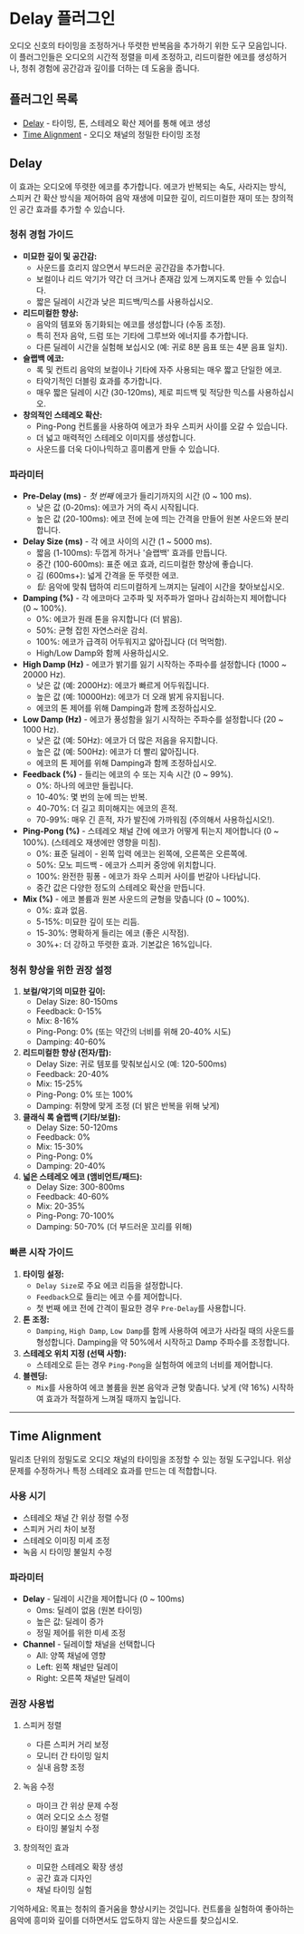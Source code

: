 # Delay 플러그인

오디오 신호의 타이밍을 조정하거나 뚜렷한 반복음을 추가하기 위한 도구 모음입니다. 이 플러그인들은 오디오의 시간적 정렬을 미세 조정하고, 리드미컬한 에코를 생성하거나, 청취 경험에 공간감과 깊이를 더하는 데 도움을 줍니다.

## 플러그인 목록

- [Delay](#delay) - 타이밍, 톤, 스테레오 확산 제어를 통해 에코 생성
- [Time Alignment](#time-alignment) - 오디오 채널의 정밀한 타이밍 조정

## Delay

이 효과는 오디오에 뚜렷한 에코를 추가합니다. 에코가 반복되는 속도, 사라지는 방식, 스피커 간 확산 방식을 제어하여 음악 재생에 미묘한 깊이, 리드미컬한 재미 또는 창의적인 공간 효과를 추가할 수 있습니다.

### 청취 경험 가이드

- **미묘한 깊이 및 공간감:**
  - 사운드를 흐리지 않으면서 부드러운 공간감을 추가합니다.
  - 보컬이나 리드 악기가 약간 더 크거나 존재감 있게 느껴지도록 만들 수 있습니다.
  - 짧은 딜레이 시간과 낮은 피드백/믹스를 사용하십시오.
- **리드미컬한 향상:**
  - 음악의 템포와 동기화되는 에코를 생성합니다 (수동 조정).
  - 특히 전자 음악, 드럼 또는 기타에 그루브와 에너지를 추가합니다.
  - 다른 딜레이 시간을 실험해 보십시오 (예: 귀로 8분 음표 또는 4분 음표 일치).
- **슬랩백 에코:**
  - 록 및 컨트리 음악의 보컬이나 기타에 자주 사용되는 매우 짧고 단일한 에코.
  - 타악기적인 더블링 효과를 추가합니다.
  - 매우 짧은 딜레이 시간 (30-120ms), 제로 피드백 및 적당한 믹스를 사용하십시오.
- **창의적인 스테레오 확산:**
  - Ping-Pong 컨트롤을 사용하여 에코가 좌우 스피커 사이를 오갈 수 있습니다.
  - 더 넓고 매력적인 스테레오 이미지를 생성합니다.
  - 사운드를 더욱 다이나믹하고 흥미롭게 만들 수 있습니다.

### 파라미터

- **Pre-Delay (ms)** - *첫 번째* 에코가 들리기까지의 시간 (0 ~ 100 ms).
  - 낮은 값 (0-20ms): 에코가 거의 즉시 시작됩니다.
  - 높은 값 (20-100ms): 에코 전에 눈에 띄는 간격을 만들어 원본 사운드와 분리합니다.
- **Delay Size (ms)** - 각 에코 사이의 시간 (1 ~ 5000 ms).
  - 짧음 (1-100ms): 두껍게 하거나 '슬랩백' 효과를 만듭니다.
  - 중간 (100-600ms): 표준 에코 효과, 리드미컬한 향상에 좋습니다.
  - 김 (600ms+): 넓게 간격을 둔 뚜렷한 에코.
  - *팁:* 음악에 맞춰 탭하여 리드미컬하게 느껴지는 딜레이 시간을 찾아보십시오.
- **Damping (%)** - 각 에코마다 고주파 및 저주파가 얼마나 감쇠하는지 제어합니다 (0 ~ 100%).
  - 0%: 에코가 원래 톤을 유지합니다 (더 밝음).
  - 50%: 균형 잡힌 자연스러운 감쇠.
  - 100%: 에코가 급격히 어두워지고 얇아집니다 (더 먹먹함).
  - High/Low Damp와 함께 사용하십시오.
- **High Damp (Hz)** - 에코가 밝기를 잃기 시작하는 주파수를 설정합니다 (1000 ~ 20000 Hz).
  - 낮은 값 (예: 2000Hz): 에코가 빠르게 어두워집니다.
  - 높은 값 (예: 10000Hz): 에코가 더 오래 밝게 유지됩니다.
  - 에코의 톤 제어를 위해 Damping과 함께 조정하십시오.
- **Low Damp (Hz)** - 에코가 풍성함을 잃기 시작하는 주파수를 설정합니다 (20 ~ 1000 Hz).
  - 낮은 값 (예: 50Hz): 에코가 더 많은 저음을 유지합니다.
  - 높은 값 (예: 500Hz): 에코가 더 빨리 얇아집니다.
  - 에코의 톤 제어를 위해 Damping과 함께 조정하십시오.
- **Feedback (%)** - 들리는 에코의 수 또는 지속 시간 (0 ~ 99%).
  - 0%: 하나의 에코만 들립니다.
  - 10-40%: 몇 번의 눈에 띄는 반복.
  - 40-70%: 더 길고 희미해지는 에코의 흔적.
  - 70-99%: 매우 긴 흔적, 자가 발진에 가까워짐 (주의해서 사용하십시오!).
- **Ping-Pong (%)** - 스테레오 채널 간에 에코가 어떻게 튀는지 제어합니다 (0 ~ 100%). (스테레오 재생에만 영향을 미침).
  - 0%: 표준 딜레이 - 왼쪽 입력 에코는 왼쪽에, 오른쪽은 오른쪽에.
  - 50%: 모노 피드백 - 에코가 스피커 중앙에 위치합니다.
  - 100%: 완전한 핑퐁 - 에코가 좌우 스피커 사이를 번갈아 나타납니다.
  - 중간 값은 다양한 정도의 스테레오 확산을 만듭니다.
- **Mix (%)** - 에코 볼륨과 원본 사운드의 균형을 맞춥니다 (0 ~ 100%).
  - 0%: 효과 없음.
  - 5-15%: 미묘한 깊이 또는 리듬.
  - 15-30%: 명확하게 들리는 에코 (좋은 시작점).
  - 30%+: 더 강하고 뚜렷한 효과. 기본값은 16%입니다.

### 청취 향상을 위한 권장 설정

1.  **보컬/악기의 미묘한 깊이:**
    - Delay Size: 80-150ms
    - Feedback: 0-15%
    - Mix: 8-16%
    - Ping-Pong: 0% (또는 약간의 너비를 위해 20-40% 시도)
    - Damping: 40-60%
2.  **리드미컬한 향상 (전자/팝):**
    - Delay Size: 귀로 템포를 맞춰보십시오 (예: 120-500ms)
    - Feedback: 20-40%
    - Mix: 15-25%
    - Ping-Pong: 0% 또는 100%
    - Damping: 취향에 맞게 조정 (더 밝은 반복을 위해 낮게)
3.  **클래식 록 슬랩백 (기타/보컬):**
    - Delay Size: 50-120ms
    - Feedback: 0%
    - Mix: 15-30%
    - Ping-Pong: 0%
    - Damping: 20-40%
4.  **넓은 스테레오 에코 (앰비언트/패드):**
    - Delay Size: 300-800ms
    - Feedback: 40-60%
    - Mix: 20-35%
    - Ping-Pong: 70-100%
    - Damping: 50-70% (더 부드러운 꼬리를 위해)

### 빠른 시작 가이드

1.  **타이밍 설정:**
    - `Delay Size`로 주요 에코 리듬을 설정합니다.
    - `Feedback`으로 들리는 에코 수를 제어합니다.
    - 첫 번째 에코 전에 간격이 필요한 경우 `Pre-Delay`를 사용합니다.
2.  **톤 조정:**
    - `Damping`, `High Damp`, `Low Damp`를 함께 사용하여 에코가 사라질 때의 사운드를 형성합니다. Damping을 약 50%에서 시작하고 Damp 주파수를 조정합니다.
3.  **스테레오 위치 지정 (선택 사항):**
    - 스테레오로 듣는 경우 `Ping-Pong`을 실험하여 에코의 너비를 제어합니다.
4.  **블렌딩:**
    - `Mix`를 사용하여 에코 볼륨을 원본 음악과 균형 맞춥니다. 낮게 (약 16%) 시작하여 효과가 적절하게 느껴질 때까지 높입니다.

---

## Time Alignment

밀리초 단위의 정밀도로 오디오 채널의 타이밍을 조정할 수 있는 정밀 도구입니다. 위상 문제를 수정하거나 특정 스테레오 효과를 만드는 데 적합합니다.

### 사용 시기
- 스테레오 채널 간 위상 정렬 수정
- 스피커 거리 차이 보정
- 스테레오 이미징 미세 조정
- 녹음 시 타이밍 불일치 수정

### 파라미터
- **Delay** - 딜레이 시간을 제어합니다 (0 ~ 100ms)
  - 0ms: 딜레이 없음 (원본 타이밍)
  - 높은 값: 딜레이 증가
  - 정밀 제어를 위한 미세 조정
- **Channel** - 딜레이할 채널을 선택합니다
  - All: 양쪽 채널에 영향
  - Left: 왼쪽 채널만 딜레이
  - Right: 오른쪽 채널만 딜레이

### 권장 사용법

1. 스피커 정렬
   - 다른 스피커 거리 보정
   - 모니터 간 타이밍 일치
   - 실내 음향 조정

2. 녹음 수정
   - 마이크 간 위상 문제 수정
   - 여러 오디오 소스 정렬
   - 타이밍 불일치 수정

3. 창의적인 효과
   - 미묘한 스테레오 확장 생성
   - 공간 효과 디자인
   - 채널 타이밍 실험

기억하세요: 목표는 청취의 즐거움을 향상시키는 것입니다. 컨트롤을 실험하여 좋아하는 음악에 흥미와 깊이를 더하면서도 압도하지 않는 사운드를 찾으십시오.
